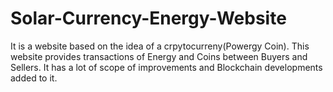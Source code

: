 # Solar-Currency-Energy-Website

It is a website based on the idea of a crpytocurreny(Powergy Coin). This website provides transactions of Energy and Coins between Buyers and Sellers. It has a lot of scope of improvements and Blockchain developments added to it. 
